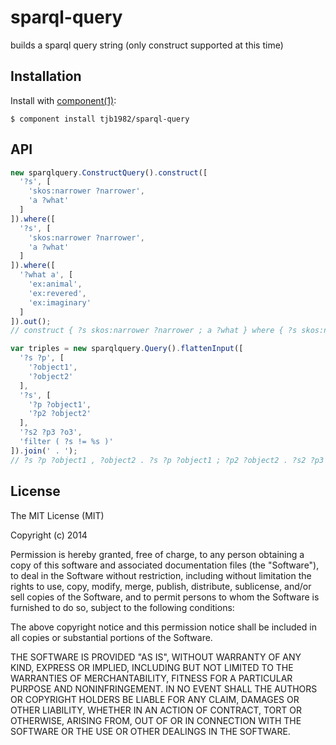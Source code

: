 # sparql-query

  builds a sparql query string (only construct supported at this time)

## Installation

  Install with [component(1)](http://component.io):

    $ component install tjb1982/sparql-query

## API

```javascript
new sparqlquery.ConstructQuery().construct([
  '?s', [
    'skos:narrower ?narrower',
    'a ?what'
  ]
]).where([
  '?s', [
    'skos:narrower ?narrower',
    'a ?what'
  ]
]).where([
  '?what a', [
    'ex:animal',
    'ex:revered',
    'ex:imaginary'
  ]
]).out();
// construct { ?s skos:narrower ?narrower ; a ?what } where { ?s skos:narrower ?narrower ; a ?what . ?what a ex:animal , ex:revered , ex:imaginary } 
```

```javascript
var triples = new sparqlquery.Query().flattenInput([
  '?s ?p', [
    '?object1',
    '?object2'
  ],
  '?s', [
    '?p ?object1',
    '?p2 ?object2'
  ],
  '?s2 ?p3 ?o3',
  'filter ( ?s != %s )'
]).join(' . ');
// ?s ?p ?object1 , ?object2 . ?s ?p ?object1 ; ?p2 ?object2 . ?s2 ?p3 ?o3 . filter ( ?s != %s ) 
```


## License

  The MIT License (MIT)

  Copyright (c) 2014 <copyright holders>

  Permission is hereby granted, free of charge, to any person obtaining a copy
  of this software and associated documentation files (the "Software"), to deal
  in the Software without restriction, including without limitation the rights
  to use, copy, modify, merge, publish, distribute, sublicense, and/or sell
  copies of the Software, and to permit persons to whom the Software is
  furnished to do so, subject to the following conditions:

  The above copyright notice and this permission notice shall be included in
  all copies or substantial portions of the Software.

  THE SOFTWARE IS PROVIDED "AS IS", WITHOUT WARRANTY OF ANY KIND, EXPRESS OR
  IMPLIED, INCLUDING BUT NOT LIMITED TO THE WARRANTIES OF MERCHANTABILITY,
  FITNESS FOR A PARTICULAR PURPOSE AND NONINFRINGEMENT. IN NO EVENT SHALL THE
  AUTHORS OR COPYRIGHT HOLDERS BE LIABLE FOR ANY CLAIM, DAMAGES OR OTHER
  LIABILITY, WHETHER IN AN ACTION OF CONTRACT, TORT OR OTHERWISE, ARISING FROM,
  OUT OF OR IN CONNECTION WITH THE SOFTWARE OR THE USE OR OTHER DEALINGS IN
  THE SOFTWARE.
